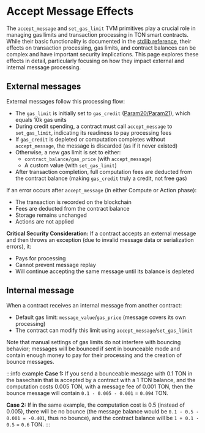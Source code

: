 # Accept Message Effects

The `accept_message` and `set_gas_limit` TVM primitives play a crucial role in managing gas limits and transaction processing in TON smart contracts. While their basic functionality is documented in the [stdlib reference](/v3/documentation/smart-contracts/func/docs/stdlib#accept_message), their effects on transaction processing, gas limits, and contract balances can be complex and have important security implications. This page explores these effects in detail, particularly focusing on how they impact external and internal message processing.

## External messages

External messages follow this processing flow:
- The `gas_limit` is initially set to `gas_credit` ([Param20/Param21](v3/documentation/network/configs/blockchain-configs#param-20-and-21)), which equals 10k gas units
- During credit spending, a contract must call `accept_message` to `set_gas_limit`, indicating its readiness to pay processing fees
- If `gas_credit` is depleted or computation completes without `accept_message`, the message is discarded (as if it never existed)
- Otherwise, a new gas limit is set to either:
  - `contract_balance/gas_price` (with `accept_message`)
  - A custom value (with `set_gas_limit`)
- After transaction completion, full computation fees are deducted from the contract balance (making `gas_credit` truly a credit, not free gas)


If an error occurs after `accept_message` (in either Compute or Action phase):
- The transaction is recorded on the blockchain
- Fees are deducted from the contract balance
- Storage remains unchanged
- Actions are not applied

**Critical Security Consideration:**
If a contract accepts an external message and then throws an exception (due to invalid message data or serialization errors), it:
- Pays for processing
- Cannot prevent message replay
- Will continue accepting the same message until its balance is depleted

## Internal message 

When a contract receives an internal message from another contract:
- Default gas limit: `message_value`/`gas_price` (message covers its own processing)
- The contract can modify this limit using `accept_message`/`set_gas_limit`

Note that manual settings of gas limits do not interfere with bouncing behavior; messages will be bounced if sent in bounceable mode and contain enough money to pay for their processing and the creation of bounce messages.

:::info example
**Case 1:**
If you send a bounceable message with 0.1 TON in the basechain that is accepted by a contract with a 1 TON balance, and the computation costs 0.005 TON, with a message fee of 0.001 TON, then the bounce message will contain `0.1 - 0.005 - 0.001` = `0.094` TON.

**Case 2:**
If in the same example, the computation cost is 0.5 (instead of 0.005), there will be no bounce (the message balance would be `0.1 - 0.5 - 0.001 = -0.401`, thus no bounce), and the contract balance will be `1 + 0.1 - 0.5` = `0.6` TON.
:::
